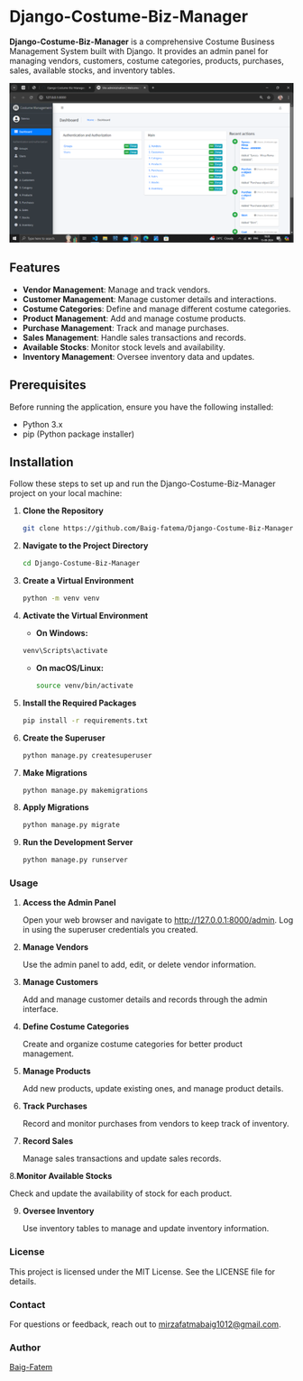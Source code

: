 # Django-Costume-Biz-Manager

**Django-Costume-Biz-Manager** is a comprehensive Costume Business Management System built with Django. It provides an admin panel for managing vendors, customers, costume categories, products, purchases, sales, available stocks, and inventory tables.

![home view](home_view.png)

## Features

- **Vendor Management**: Manage and track vendors.
- **Customer Management**: Manage customer details and interactions.
- **Costume Categories**: Define and manage different costume categories.
- **Product Management**: Add and manage costume products.
- **Purchase Management**: Track and manage purchases.
- **Sales Management**: Handle sales transactions and records.
- **Available Stocks**: Monitor stock levels and availability.
- **Inventory Management**: Oversee inventory data and updates.

## Prerequisites

Before running the application, ensure you have the following installed:

- Python 3.x
- pip (Python package installer)
  
## Installation

Follow these steps to set up and run the Django-Costume-Biz-Manager project on your local machine:

1. **Clone the Repository**

   ```bash
   git clone https://github.com/Baig-fatema/Django-Costume-Biz-Manager.git
   ```
 2. **Navigate to the Project Directory**

    ```bash
    cd Django-Costume-Biz-Manager
    ```
 3. **Create a Virtual Environment**

    ```bash
    python -m venv venv
    ```
 4. **Activate the Virtual Environment**

      - **On Windows:**
    
      ```bash
      venv\Scripts\activate
      ```
      - **On macOS/Linux:**
   
        ```bash
        source venv/bin/activate
        ```
  5. **Install the Required Packages**
     
        ```bash
        pip install -r requirements.txt
        ```
   6. **Create the Superuser**

      ```bash
      python manage.py createsuperuser
      ```
   7. **Make Migrations**

      ```bash
      python manage.py makemigrations
      ```
  8. **Apply Migrations**

     ```bash
     python manage.py migrate
     ```
  9. **Run the Development Server**

     ```bash
     python manage.py runserver
     ```

### Usage
1. **Access the Admin Panel**

   Open your web browser and navigate to http://127.0.0.1:8000/admin. Log in using the superuser credentials you       created.

2. **Manage Vendors**

   Use the admin panel to add, edit, or delete vendor information.

3. **Manage Customers**

   Add and manage customer details and records through the admin interface.

4. **Define Costume Categories**

   Create and organize costume categories for better product management.

5. **Manage Products**

   Add new products, update existing ones, and manage product details.

6. **Track Purchases**

   Record and monitor purchases from vendors to keep track of inventory.

7. **Record Sales**

   Manage sales transactions and update sales records.

8.**Monitor Available Stocks**

   Check and update the availability of stock for each product.

9. **Oversee Inventory**

   Use inventory tables to manage and update inventory information.

### License
This project is licensed under the MIT License. See the LICENSE file for details.

### Contact
For questions or feedback, reach out to mirzafatmabaig1012@gmail.com.

### Author
[Baig-Fatem](https://github.com/Baig-fatema)
  
     

        
      
      
    
      

